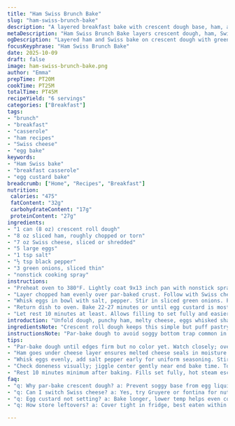 ```yaml
---
title: "Ham Swiss Brunch Bake"
slug: "ham-swiss-brunch-bake"
description: "A layered breakfast bake with crescent dough base, ham, and Swiss cheese finished with eggs infused with green onions. Par-baked crust for structure. Baked until eggs just set. Serves six. About 470 calories per portion with adjustments. A hands-on brunch option swaps crescent dough for puff pastry if preferred; Swiss cheese swapped easily with Gruyere for nuttier depths. Egg layer textured with scallions adds fresh bite. Visual cues over timing; golden edges and initial dough firmness signal par-bake done. Egg custard should wobble slightly before resting. Packed with protein, simple assembly for busy mornings or casual weekends."
metaDescription: "Ham Swiss Brunch Bake layers crescent dough, ham, Swiss cheese, and green onion eggs. Par-bake crust for structure; bake until eggs just wobble. Serves six meals."
ogDescription: "Layered ham and Swiss bake on crescent dough with green onion eggs. Par-baked crust sets texture. Bake till custard jiggles, rest then slice warm."
focusKeyphrase: "Ham Swiss Brunch Bake"
date: 2025-10-09
draft: false
image: ham-swiss-brunch-bake.png
author: "Emma"
prepTime: PT20M
cookTime: PT25M
totalTime: PT45M
recipeYield: "6 servings"
categories: ["Breakfast"]
tags:
- "brunch"
- "breakfast"
- "casserole"
- "ham recipes"
- "Swiss cheese"
- "egg bake"
keywords:
- "Ham Swiss bake"
- "breakfast casserole"
- "egg custard bake"
breadcrumb: ["Home", "Recipes", "Breakfast"]
nutrition: 
 calories: "475"
 fatContent: "32g"
 carbohydrateContent: "17g"
 proteinContent: "27g"
ingredients:
- "1 can (8 oz) crescent roll dough"
- "8 oz sliced ham, roughly chopped or torn"
- "7 oz Swiss cheese, sliced or shredded"
- "5 large eggs"
- "1 tsp salt"
- "½ tsp black pepper"
- "3 green onions, sliced thin"
- "nonstick cooking spray"
instructions:
- "Preheat oven to 380°F. Lightly coat 9x13 inch pan with nonstick spray. Unroll crescent dough. Stretch and pat to cover bottom and 1 inch up sides, pinch seams tight to avoid holes. Par-bake 6-8 minutes; look for edges firming but not browning yet. Dough should feel set to touch, not doughy but soft. Remove and cool slightly."
- "Layer chopped ham evenly over par-baked crust. Follow with Swiss cheese layer, covering ham but not piled too thick—avoid squishy eggs later."
- "Whisk eggs in bowl with salt, pepper. Stir in sliced green onions. Pour gently over cheese layer avoiding disturbing layers below."
- "Return dish to oven. Bake 22-27 minutes or until egg custard is mostly set but still has slight jiggle in center. Avoid overbaking or dryness. Surface might puff and edges golden."
- "Let rest 10 minutes at least. Allows filling to set fully and easier slicing. Serve warm."
introduction: "Unfold dough, punchy ham, melty cheese, eggs whisked sharp with green onion bite. Early tries ruined by soggy crust—par-bake is crucial. Don’t skip it. The soft dough needs some structure before the egg batter hits or you get wet mess. Swiss cheese is classic but tired? Swap in Gruyere or fontina for nuttier notes. Ham can be smoky or simply deli sliced—your call. Eggs? Okay, whipping cream or milk poured in changes texture but too much liquid kills it. Focus on texture cues: firm dough edges, bubbling egg custard that still jiggles, slight golden crust hints. Resting after baking seals deal. Slice neat squares with serrated knife. Weekends, busy brunches, leftovers for the week. Worth the mess and smells in your kitchen."
ingredientsNote: "Crescent roll dough keeps this simple but puff pastry raises bar—flakier, crisper edges. If brand dough is sticky or tears easily, dampen fingers to patch. Ham can be leftover roast or leftovers from sandwich trimmings. Swiss cheese provides mild melt but can be replaced with milder mozzarella or smoky Gouda—mind moisture content; too wet will impact bake. Eggs bind everything, green onions add subtle sharpness; scallions could be swapped with chives or shallots if you want less bite and more sweetness. Use fresh, bright green ends for color and flavor pop. Salt seasoning modest to not overpower cured meat. Nonstick spray helps release; butter can work too but might brown faster on dough edges. If lacking nonstick, parchment paper lining helps prevention."
instructionsNote: "Par-bake dough to avoid soggy bottom trap common in layered bakes. Watch edges for slight firmness; too long and crust crisps too much before filling. Hammer home the layering order—ham before cheese means cheese melts directly on protein base, creating cohesive layers and preventing sliding. Egg mixture poured carefully on top keeps layers intact. When baking, check custard doneness visually not by clock alone—wobbliness indicates not done; firmness means ready. Oven temps vary, so keep tabs past 20 minutes. Resting after baking is underrated but critical for sliceable results because filling firms up and cools off hot steam that causes sogginess in crust edges. Leftovers? Reheat at low temps to maintain custard texture without drying. Use serrated knife to avoid squashing."
tips:
- "Par-bake dough until edges firm but no color yet. Watch closely; overbaking means dry bottom once wet egg mixture hits. Texture clues matter more than timing. Slight give, not doughy or crispy."
- "Ham goes under cheese layer ensures melted cheese seals in moisture. Prevents sliding layers in final cut. Avoid thick piles cheese or custard sogs; layers compress but don’t drown filling."
- "Whisk eggs evenly, add salt pepper early for uniform seasoning. Stir green onions gently last to keep fresh bite; too much stirring breaks scallions down, flavor blurs. Custard texture changes with whipping cream additions but high liquid risks soggy bake."
- "Check doneness visually; jiggle center gently near end bake time. Too firm means dryness, too loose means undercooked. Golden edges signal nearing finish without rushing. Oven temps vary, use cues not clock alone."
- "Rest 10 minutes minimum after baking. Fills set fully, hot steam escapes preventing soggy crust edges. Slice with serrated knife for clean edges; straight blade squashes layers and messes up texture."
faq:
- "q: Why par-bake crescent dough? a: Prevent soggy base from egg liquid, sets structure. Edges firm not brown yet. Without it, dough tears or stays doughy. Alternate: puff pastry gives flakier crust but needs same step."
- "q: Can I switch Swiss cheese? a: Yes, try Gruyere or fontina for nuttier notes. Mozzarella softens texture, Gouda adds smoky flavor but watch moisture levels or custard gets watery. Cheese choice affects melt texture mainly."
- "q: Egg custard not setting? a: Bake longer, lower temp helps even cooking. Overwhip eggs makes too airy, underwhip makes dense custard. Visual jiggle testing beats timer. Fill rest time essential for firmness."
- "q: How store leftovers? a: Cover tight in fridge, best eaten within 3 days. Reheat low and slow keeps custard creamy; microwave can dry edges. Freezing possible but texture changes, thaw slowly."

---
```

